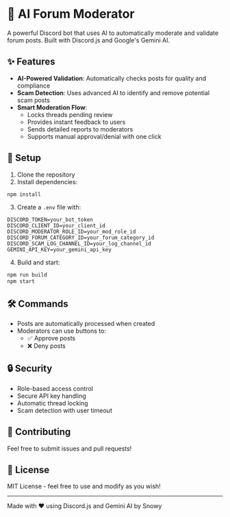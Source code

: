 # 🤖 AI Forum Moderator

A powerful Discord bot that uses AI to automatically moderate and validate forum posts. Built with Discord.js and Google's Gemini AI.

## ✨ Features

- **AI-Powered Validation**: Automatically checks posts for quality and compliance
- **Scam Detection**: Uses advanced AI to identify and remove potential scam posts
- **Smart Moderation Flow**:
  - Locks threads pending review
  - Provides instant feedback to users
  - Sends detailed reports to moderators
  - Supports manual approval/denial with one click

## 🚀 Setup

1. Clone the repository
2. Install dependencies:
```bash
npm install
```

3. Create a `.env` file with:
```env
DISCORD_TOKEN=your_bot_token
DISCORD_CLIENT_ID=your_client_id
DISCORD_MODERATOR_ROLE_ID=your_mod_role_id
DISCORD_FORUM_CATEGORY_ID=your_forum_category_id
DISCORD_SCAM_LOG_CHANNEL_ID=your_log_channel_id
GEMINI_API_KEY=your_gemini_api_key
```

4. Build and start:
```bash
npm run build
npm start
```

## 🛠️ Commands

- Posts are automatically processed when created
- Moderators can use buttons to:
  - ✅ Approve posts
  - ❌ Deny posts

## 🔒 Security

- Role-based access control
- Secure API key handling
- Automatic thread locking
- Scam detection with user timeout

## 🤝 Contributing

Feel free to submit issues and pull requests!

## 📝 License

MIT License - feel free to use and modify as you wish!

---
Made with ❤️ using Discord.js and Gemini AI by Snowy